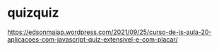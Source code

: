 # quizquiz

https://edsonmaiap.wordpress.com/2021/09/25/curso-de-js-aula-20-aplicacoes-com-javascript-quiz-extensivel-e-com-placar/